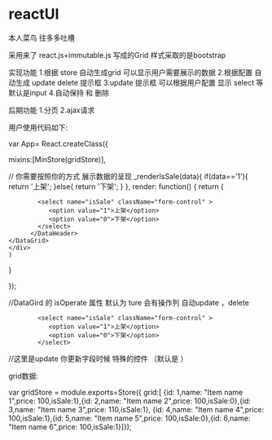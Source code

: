 # reactUI  
本人菜鸟 往多多吐槽


采用来了 react.js+immutable.js 写成的Grid  样式采取的是bootstrap


实现功能  1.根据 store 自动生成grid 可以显示用户需要展示的数据
          2.根据配置 自动生成 update delete 提示框 
          3.update 提示框 可以根据用户配置 显示 select 等 默认是input
          4.自动保持 和 删除 
          
后期功能 1.分页 
         2.ajax请求 
         
         
         
用户使用代码如下:



var  App= React.createClass({

  mixins:[MinStore(gridStore)],

  //  你需要按照你的方式 展示数据的呈现
  _renderIsSale(data){
    if(data=='1'){
      return '上架';
    }else{
      return '下架';
    }
  },
  render: function() {
    return (
    <div>
    <DataGrid gridStore={gridStore} isOperate={true}>
          <DataHeader dataField="id" header="商品编号" ></DataHeader>
          <DataHeader dataField="name" header="商品名称"></DataHeader>
          <DataHeader dataField="price" header="商品价格"></DataHeader>
          <DataHeader dataField="isSale" header="是否上架" render={this._renderIsSale}> 
           
            <select name="isSale" className="form-control" >
               <option value="1">上架</option>
               <option value="0">下架</option>
            </select>
          </DataHeader>
    </DataGrid>
    </div>
    )
  }

});

//DataGird 的 isOperate 属性 默认为 ture 会有操作列 自动update ，delete 
 
            <select name="isSale" className="form-control" >
               <option value="1">上架</option>
               <option value="0">下架</option>
            </select>
 //这里是update 你更新字段时候 特殊的控件 （默认是 ）


grid数据:

  var gridStore = module.exports=Store({
    grid:[
    {id: 1,name: "Item name 1",price: 100,isSale:1},{id: 2,name: "Item name 2",price: 100,isSale:0},{id: 3,name: "Item name 3",price: 110,isSale:1},
    {id: 4,name: "Item name 4",price: 100,isSale:1},{id: 5,name: "Item name 5",price: 100,isSale:0},{id: 6,name: "Item name 6",price: 100,isSale:1}]});


